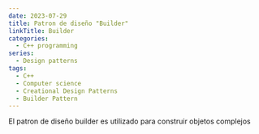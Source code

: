 ```yaml
---
date: 2023-07-29
title: Patron de diseño "Builder"
linkTitle: Builder
categories:
  - C++ programming
series:
  - Design patterns
tags:
  - C++
  - Computer science
  - Creational Design Patterns
  - Builder Pattern
---
```


El patron de diseño builder es utilizado para construir objetos complejos

